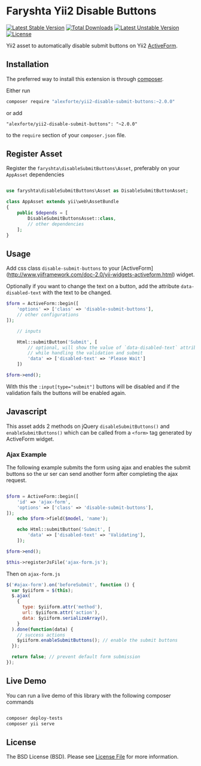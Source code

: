 Faryshta Yii2 Disable Buttons
=========================

[![Latest Stable Version](https://poser.pugx.org/faryshta/yii2-disable-submit-buttons/v/stable)](https://packagist.org/packages/faryshta/yii2-disable-submit-buttons) [![Total Downloads](https://poser.pugx.org/faryshta/yii2-disable-submit-buttons/downloads)](https://packagist.org/packages/faryshta/yii2-disable-submit-buttons) [![Latest Unstable Version](https://poser.pugx.org/faryshta/yii2-disable-submit-buttons/v/unstable)](https://packagist.org/packages/faryshta/yii2-disable-submit-buttons) [![License](https://poser.pugx.org/faryshta/yii2-disable-submit-buttons/license)](https://packagist.org/packages/faryshta/yii2-disable-submit-buttons)

Yii2 asset to automatically disable submit buttons on Yii2 [ActiveForm](http://www.yiiframework.com/doc-2.0/yii-widgets-activeform.html).

## Installation

The preferred way to install this extension is through [composer](http://getcomposer.org/download/).

Either run

```bash
composer require "alexforte/yii2-disable-submit-buttons:~2.0.0"
```

or add

```
"alexforte/yii2-disable-submit-buttons": "~2.0.0"
```

to the `require` section of your `composer.json` file.

## Register Asset

Register the `faryshta\disableSubmitButtons\Asset`, preferably on your
`AppAsset` dependencies

```php

use faryshta\disableSubmitButtons\Asset as DisableSubmitButtonAsset;

class AppAsset extends yii\web\AssetBundle
{
    public $depends = [
        DisableSubmitButtonsAsset::class,
        // other dependencies
    ];
}
```

## Usage

Add css class `disable-submit-buttons` to your [ActiveForm]
(http://www.yiiframework.com/doc-2.0/yii-widgets-activeform.html) widget.

Optionally if you want to change the text on a button, add the attribute
`data-disabled-text` with the text to be changed.

```php
$form = ActiveForm::begin([
    'options' => ['class' => 'disable-submit-buttons'],
    // other configurations
]);

    // inputs

    Html::submitButton('Submit', [
        // optional, will show the value of `data-disabled-text` attribute
        // while handling the validation and submit
        'data' => ['disabled-text' => 'Please Wait']
    ])

$form->end();
```

With this the `:input[type="submit"]` buttons will be disabled and if the
validation fails the buttons will be enabled again.

## Javascript

This asset adds 2 methods on jQuery `disableSubmitButtons()` and
`enableSubmitButtons()` which can be called from a `<form>` tag generated by
ActiveForm widget.

### Ajax Example

The following example submits the form using ajax and enables the submit
buttons so the ur ser can send another form after completing the ajax request.

```php

$form = ActiveForm::begin([
    'id' => 'ajax-form',
    'options' => ['class' => 'disable-submit-buttons'],
]);
    echo $form->field($model, 'name');

    echo Html::submitButton('Submit', [
        'data' => ['disabled-text' => 'Validating'],
    ]);

$form->end();

$this->registerJsFile('ajax-form.js');
```

Then on `ajax-form.js`

```javascript
$('#ajax-form').on('beforeSubmit', function () {
  var $yiiform = $(this);
  $.ajax(
    {
      type: $yiiform.attr('method'),
      url: $yiiform.attr('action'),
      data: $yiiform.serializeArray(),
    }
  ).done(function(data) {
    // success actions
    $yiiform.enableSubmitButtons(); // enable the submit buttons
  });

  return false; // prevent default form submission
});
```

## Live Demo

You can run a live demo of this library with the following composer commands

```bash

composer deploy-tests
composer yii serve
```

## License

The BSD License (BSD). Please see [License File](LICENSE.md) for more information.
